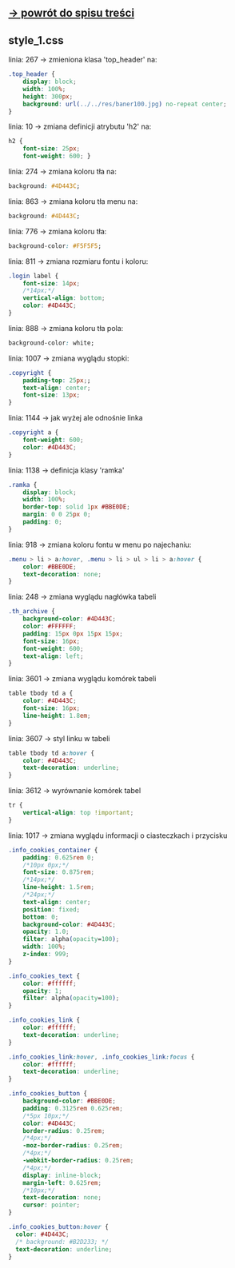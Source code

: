 [-> powrót do spisu treści](README.md)
---

## style_1.css

linia: 267 -> zmieniona klasa 'top_header' na:

```css
.top_header {
    display: block;
    width: 100%;
    height: 300px;
    background: url(../../res/baner100.jpg) no-repeat center;
}
```

linia: 10 -> zmiana definicji atrybutu 'h2' na:

```css
h2 {
    font-size: 25px;
    font-weight: 600; }
```

linia: 274 -> zmiana koloru tła na:

```css
background: #4D443C;
```

linia: 863 -> zmiana koloru tła menu na:

```css
background: #4D443C;
```

linia: 776 -> zmiana koloru tła:

```css
background-color: #F5F5F5;
```

linia: 811 -> zmiana rozmiaru fontu i koloru:

```css
.login label {
    font-size: 14px;
    /*14px;*/
    vertical-align: bottom;
    color: #4D443C;
}
```

linia: 888 -> zmiana koloru tła pola:

```css
background-color: white;
```

linia: 1007 -> zmiana wyglądu stopki:

```css
.copyright {
    padding-top: 25px;;
    text-align: center;
    font-size: 13px; 
}
```

linia: 1144 -> jak wyżej ale odnośnie linka

```css
.copyright a {
	font-weight: 600;
	color: #4D443C;
}
```

linia: 1138 -> definicja klasy 'ramka'

```css
.ramka {
    display: block;
    width: 100%;
    border-top: solid 1px #BBE0DE;
    margin: 0 0 25px 0;
    padding: 0;
}
```

linia: 918 -> zmiana koloru fontu w menu po najechaniu:

```css
.menu > li > a:hover, .menu > li > ul > li > a:hover {
    color: #BBE0DE;
    text-decoration: none;
}
```

linia: 248 -> zmiana wyglądu nagłówka tabeli

```css
.th_archive {
    background-color: #4D443C;
    color: #FFFFFF;
    padding: 15px 0px 15px 15px;
    font-size: 16px; 
    font-weight: 600; 
    text-align: left;
}
```

linia: 3601 -> zmiana wyglądu komórek tabeli

```css
table tbody td a {
	color: #4D443C;
	font-size: 16px;
	line-height: 1.8em;
}
```

linia: 3607 -> styl linku w tabeli

```css
table tbody td a:hover {
	color: #4D443C;
	text-decoration: underline;
}
```

linia: 3612 -> wyrównanie komórek tabel

```css
tr {
	vertical-align: top !important;
}
```

linia: 1017 -> zmiana wyglądu informacji o ciasteczkach i przycisku

```css
.info_cookies_container {
    padding: 0.625rem 0;
    /*10px 0px;*/
    font-size: 0.875rem;
    /*14px;*/
    line-height: 1.5rem;
    /*24px;*/
    text-align: center;
    position: fixed;
    bottom: 0;
    background-color: #4D443C;
    opacity: 1.0;
    filter: alpha(opacity=100);
    width: 100%;
    z-index: 999;
}

.info_cookies_text {
    color: #ffffff;
    opacity: 1;
    filter: alpha(opacity=100);
}

.info_cookies_link {
    color: #ffffff;
    text-decoration: underline;
}

.info_cookies_link:hover, .info_cookies_link:focus {
    color: #ffffff;
    text-decoration: underline; 
}

.info_cookies_button {
    background-color: #BBE0DE;
    padding: 0.3125rem 0.625rem;
    /*5px 10px;*/
    color: #4D443C;
    border-radius: 0.25rem;
    /*4px;*/
    -moz-border-radius: 0.25rem;
    /*4px;*/
    -webkit-border-radius: 0.25rem;
    /*4px;*/
    display: inline-block;
    margin-left: 0.625rem;
    /*10px;*/
    text-decoration: none;
    cursor: pointer; 
}

.info_cookies_button:hover {
  color: #4D443C;
  /* background: #B2D233; */
  text-decoration: underline;
}
```
